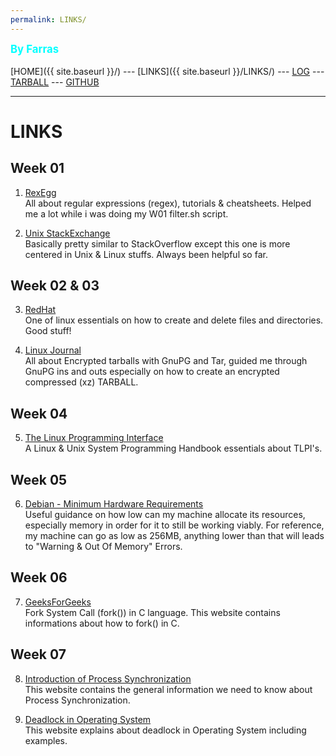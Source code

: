 ```yaml
---
permalink: LINKS/
---
```

<span style="color:cyan; font-weight:bold; font-size:larger;">By Farras</span>
<br><br>
[HOME]({{ site.baseurl }}/) ---
[LINKS]({{ site.baseurl }}/LINKS/) ---
[LOG](TXT/mylog.txt) ---
[TARBALL](.) ---
[GITHUB](https://github.com/farrasjay/os231/)
<br>
<hr>

# LINKS

## Week 01

1. [RexEgg](https://www.rexegg.com/)<br>
All about regular expressions (regex), tutorials & cheatsheets. Helped me a lot while i was doing my W01 filter.sh script.

2. [Unix StackExchange](https://unix.stackexchange.com/)<br>
Basically pretty similar to StackOverflow except this one is more centered in Unix & Linux stuffs. Always been helpful so far.

## Week 02 & 03

3. [RedHat](https://www.redhat.com/sysadmin/create-delete-files-directories-linux)<br>
One of linux essentials on how to create and delete files and directories. Good stuff!

4. [Linux Journal](https://www.linuxjournal.com/article/8732)<br>
All about Encrypted tarballs with GnuPG and Tar, guided me through GnuPG ins and outs especially on how to create an encrypted compressed (xz) TARBALL.

## Week 04

5. [The Linux Programming Interface](https://static1.squarespace.com/static/59c4375b8a02c798d1cce06f/t/59cfb6a032601e11ca5b1cbe/1506784947301/The+Linux+Programming+Interface.pdf)<br>
A Linux & Unix System Programming Handbook essentials about TLPI's.

## Week 05

6. [Debian - Minimum Hardware Requirements](https://www.debian.org/releases/jessie/mips/ch03s04.html.en)<br>
Useful guidance on how low can my machine allocate its resources, especially memory in order for it to still be working viably. For reference, my machine can go as low as 256MB, anything lower than that will leads to "Warning & Out Of Memory" Errors.

## Week 06

7. [GeeksForGeeks](https://www.geeksforgeeks.org/fork-system-call/)<br>
Fork System Call (fork()) in C language. This website contains informations about how to fork() in C.

## Week 07

8. [Introduction of Process Synchronization](https://www.geeksforgeeks.org/introduction-of-process-synchronization/)<br>
This website contains the general information we need to know about Process Synchronization.

9. [Deadlock in Operating System](https://www.guru99.com/deadlock-in-operating-system.html)<br>
This website explains about deadlock in Operating System including examples.

